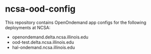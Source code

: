 # ncsa-ood-config
This repository contains OpenOndemand app configs for the following deployments at NCSA:

- openondemand.delta.ncsa.illinois.edu
- ood-test.delta.ncsa.illinois.edu
- hal-ondemand.ncsa.illinois.edu
